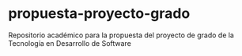 # propuesta-proyecto-grado
Repositorio académico para la propuesta del proyecto de grado de la Tecnología en Desarrollo de Software
